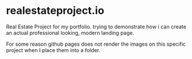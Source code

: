 # realestateproject.io
Real Estate Project for my portfolio. trying to demonstrate how i can create an actual professional looking, modern landing page.

For some reason github pages does not render the images on this specific project when I place them into a folder.
